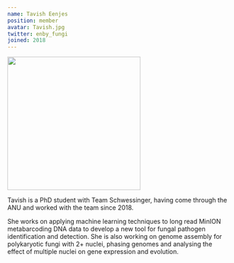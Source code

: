 ```yaml
---
name: Tavish Eenjes
position: member
avatar: Tavish.jpg
twitter: enby_fungi
joined: 2018
---
```


<img width="300" src="{{site.baseurl}}/images/people/{{page.avatar}}" data-action="zoom">


Tavish is a PhD student with Team Schwessinger, having come through the ANU and worked with the team since 2018. <br>

She works on applying machine learning techniques to long read MinION metabarcoding DNA data to develop a new tool for fungal pathogen identification and detection. She is also working on genome assembly for polykaryotic fungi with 2+ nuclei, phasing genomes and analysing the effect of multiple nuclei on gene expression and evolution. 
